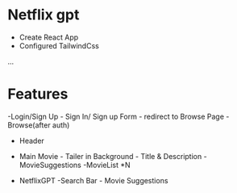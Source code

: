 

# Netflix gpt 
  - Create  React App
  - Configured TailwindCss

...
# Features
-Login/Sign Up
     - Sign In/ Sign up Form
     - redirect to Browse Page
-Browse(after auth)
   - Header 
   - Main Movie
         - Tailer in Background
         - Title & Description
         - MovieSuggestions
                -MovieList *N

 - NetflixGPT
       -Search Bar
       - Movie Suggestions
             